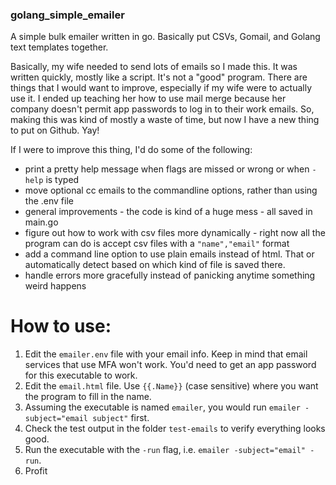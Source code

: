 ### golang_simple_emailer

A simple bulk emailer written in go. Basically put CSVs, Gomail, and Golang text templates together.

Basically, my wife needed to send lots of emails so I made this. It was written quickly, mostly like a script. It's not a "good" program. There are things that I would want to improve, especially if my wife were to actually use it. I ended up teaching her how to use mail merge because her company doesn't permit app passwords to log in to their work emails. So, making this was kind of mostly a waste of time, but now I have a new thing to put on Github. Yay!

If I were to improve this thing, I'd do some of the following:
- print a pretty help message when flags are missed or wrong or when `-help` is typed
- move optional cc emails to the commandline options, rather than using the .env file
- general improvements - the code is kind of a huge mess - all saved in main.go
- figure out how to work with csv files more dynamically - right now all the program can do is accept csv files with a `"name","email"` format
- add a command line option to use plain emails instead of html. That or automatically detect based on which kind of file is saved there.
- handle errors more gracefully instead of panicking anytime something weird happens

# How to use:

1. Edit the `emailer.env` file with your email info. Keep in mind that email services that use MFA won't work. You'd need to get an app password for this executable to work.
2. Edit the `email.html` file. Use `{{.Name}}` (case sensitive) where you want the program to fill in the name.
3. Assuming the executable is named `emailer`, you would run `emailer -subject="email subject"` first.
4. Check the test output in the folder `test-emails` to verify everything looks good.
5. Run the executable with the `-run` flag, i.e. `emailer -subject="email" -run`.
6. Profit